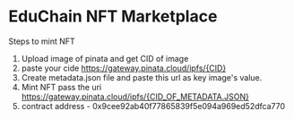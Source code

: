 # EduChain NFT Marketplace

Steps to mint NFT

1. Upload image of pinata and get CID of image
2. paste your cide https://gateway.pinata.cloud/ipfs/{CID}
3. Create metadata.json file and paste this url as key image's value.
4. Mint NFT pass the uri https://gateway.pinata.cloud/ipfs/{CID_OF_METADATA.JSON}
5. contract address - 0x9cee92ab40f77865839f5e094a969ed52dfca770

